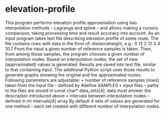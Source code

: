 # elevation-profile

This program performs elevation profile approximation using two interpolation methods – Lagrange and spline – and allows making a cursory comparison, taking processing time and result accuracy into account.
As an input program takes text file describing elevation profile of some route. The file contains rows with data in the form of: distance<space>height, e.g.:
0 12
2 12.3
4 10.7
From the input a given number of reference samples is taken. Then, from among those samples, the program chooses a given number of interpolation nodes. Based on interpolation nodes, the set of new (approximated) values is generated. Results are saved into text file, similar to that containing input. The additional Python script uses those results to generate graphs showing the original and the approximated routes.
Following parameters are adjustable:
•	number of reference samples (rows) taken from the input file – defined by #define SAMPLES
•	input files – paths to the files are stored in const char* data_sets[4]; data must answer the description introduced above
•	intervals between interpolation nodes – defined in int intervals[4] array
By default 4 sets of values are generated for one method – each set created with different number of interpolation nodes.
